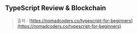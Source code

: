 ## TypeScript Review & Blockchain

> 출처 : [https://nomadcoders.co/typescript-for-beginners](https://nomadcoders.co/typescript-for-beginners)
